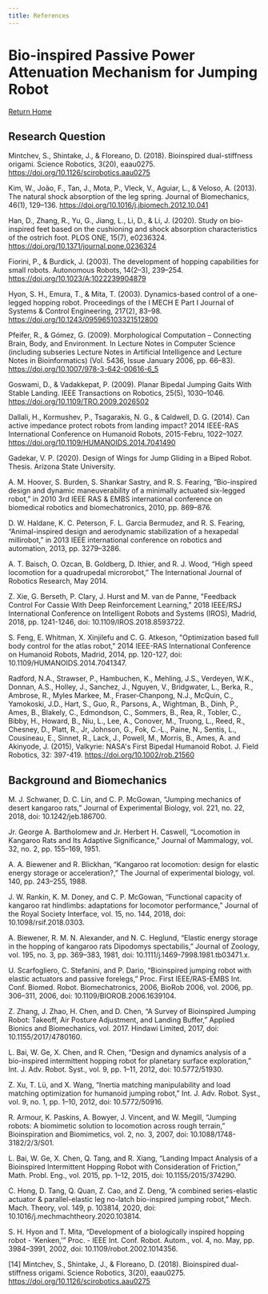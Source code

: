 ```yaml
---
title: References
---
```

# Bio-inspired Passive Power Attenuation Mechanism for Jumping Robot
[Return Home](/index)

## Research Question

Mintchev, S., Shintake, J., & Floreano, D. (2018). Bioinspired dual-stiffness origami. Science Robotics, 3(20), eaau0275. https://doi.org/10.1126/scirobotics.aau0275

Kim, W., João, F., Tan, J., Mota, P., Vleck, V., Aguiar, L., & Veloso, A. (2013). The natural shock absorption of the leg spring. Journal of Biomechanics, 46(1), 129–136. https://doi.org/10.1016/j.jbiomech.2012.10.041

Han, D., Zhang, R., Yu, G., Jiang, L., Li, D., & Li, J. (2020). Study on bio-inspired feet based on the cushioning and shock absorption characteristics of the ostrich foot. PLOS ONE, 15(7), e0236324. https://doi.org/10.1371/journal.pone.0236324

Fiorini, P., & Burdick, J. (2003). The development of hopping capabilities for small robots. Autonomous Robots, 14(2–3), 239–254. https://doi.org/10.1023/A:1022239904879

Hyon, S. H., Emura, T., & Mita, T. (2003). Dynamics-based control of a one-legged hopping robot. Proceedings of the I MECH E Part I Journal of Systems & Control Engineering, 217(2), 83–98. https://doi.org/10.1243/095965103321512800

Pfeifer, R., & Gómez, G. (2009). Morphological Computation – Connecting Brain, Body, and Environment. In Lecture Notes in Computer Science (including subseries Lecture Notes in Artificial Intelligence and Lecture Notes in Bioinformatics) (Vol. 5436, Issue January 2006, pp. 66–83). https://doi.org/10.1007/978-3-642-00616-6_5

Goswami, D., & Vadakkepat, P. (2009). Planar Bipedal Jumping Gaits With Stable Landing. IEEE Transactions on Robotics, 25(5), 1030–1046. https://doi.org/10.1109/TRO.2009.2026502

Dallali, H., Kormushev, P., Tsagarakis, N. G., & Caldwell, D. G. (2014). Can active impedance protect robots from landing impact? 2014 IEEE-RAS International Conference on Humanoid Robots, 2015-Febru, 1022–1027. https://doi.org/10.1109/HUMANOIDS.2014.7041490

Gadekar, V. P. (2020). Design of Wings for Jump Gliding in a Biped Robot. Thesis. Arizona State University.

A. M. Hoover, S. Burden, S. Shankar Sastry, and R. S. Fearing, “Bio-inspired design and dynamic maneuverability of a minimally actuated six-legged robot,” in 2010 3rd IEEE RAS & EMBS international conference on biomedical robotics and biomechatronics, 2010, pp. 869–876.

D. W. Haldane, K. C. Peterson, F. L. Garcia Bermudez, and R. S. Fearing, “Animal-inspired design and aerodynamic stabilization of a hexapedal millirobot,” in 2013 IEEE international conference on robotics and automation, 2013, pp. 3279–3286.

A. T. Baisch, O. Ozcan, B. Goldberg, D. Ithier, and R. J. Wood, “High speed locomotion for a quadrupedal microrobot,” The International Journal of Robotics Research, May 2014.

Z. Xie, G. Berseth, P. Clary, J. Hurst and M. van de Panne, "Feedback Control For Cassie With Deep Reinforcement Learning," 2018 IEEE/RSJ International Conference on Intelligent Robots and Systems (IROS), Madrid, 2018, pp. 1241-1246, doi: 10.1109/IROS.2018.8593722.

S. Feng, E. Whitman, X. Xinjilefu and C. G. Atkeson, "Optimization based full body control for the atlas robot," 2014 IEEE-RAS International Conference on Humanoid Robots, Madrid, 2014, pp. 120-127, doi: 10.1109/HUMANOIDS.2014.7041347.

Radford, N.A., Strawser, P., Hambuchen, K., Mehling, J.S., Verdeyen, W.K., Donnan, A.S., Holley, J., Sanchez, J., Nguyen, V., Bridgwater, L., Berka, R., Ambrose, R., Myles Markee, M., Fraser‐Chanpong, N.J., McQuin, C., Yamokoski, J.D., Hart, S., Guo, R., Parsons, A., Wightman, B., Dinh, P., Ames, B., Blakely, C., Edmondson, C., Sommers, B., Rea, R., Tobler, C., Bibby, H., Howard, B., Niu, L., Lee, A., Conover, M., Truong, L., Reed, R., Chesney, D., Platt, R., Jr, Johnson, G., Fok, C.‐L., Paine, N., Sentis, L., Cousineau, E., Sinnet, R., Lack, J., Powell, M., Morris, B., Ames, A. and Akinyode, J. (2015), Valkyrie: NASA's First Bipedal Humanoid Robot. J. Field Robotics, 32: 397-419. https://doi.org/10.1002/rob.21560

## Background and Biomechanics

M. J. Schwaner, D. C. Lin, and C. P. McGowan, “Jumping mechanics of desert kangaroo rats,” Journal of Experimental Biology, vol. 221, no. 22, 2018, doi: 10.1242/jeb.186700.

Jr. George A. Bartholomew and Jr. Herbert H. Caswell, “Locomotion in Kangaroo Rats and Its Adaptive Significance,” Journal of Mammalogy, vol. 32, no. 2, pp. 155–169, 1951.

A. A. Biewener and R. Blickhan, “Kangaroo rat locomotion: design for elastic energy storage or acceleration?,” The Journal of experimental biology, vol. 140, pp. 243–255, 1988.

J. W. Rankin, K. M. Doney, and C. P. McGowan, “Functional capacity of kangaroo rat hindlimbs: adaptations for locomotor performance,” Journal of the Royal Society Interface, vol. 15, no. 144, 2018, doi: 10.1098/rsif.2018.0303.

A. Biewener, R. M. N. Alexander, and N. C. Heglund, “Elastic energy storage in the hopping of kangaroo rats Dipodomys spectabilis,” Journal of Zoology, vol. 195, no. 3, pp. 369–383, 1981, doi: 10.1111/j.1469-7998.1981.tb03471.x.

U. Scarfogliero, C. Stefanini, and P. Dario, “Bioinspired jumping robot with elastic actuators and passive forelegs,” Proc. First IEEE/RAS-EMBS Int. Conf. Biomed. Robot. Biomechatronics, 2006, BioRob 2006, vol. 2006, pp. 306–311, 2006, doi: 10.1109/BIOROB.2006.1639104.

Z. Zhang, J. Zhao, H. Chen, and D. Chen, “A Survey of Bioinspired Jumping Robot: Takeoff, Air Posture Adjustment, and Landing Buffer,” Applied Bionics and Biomechanics, vol. 2017. Hindawi Limited, 2017, doi: 10.1155/2017/4780160.

L. Bai, W. Ge, X. Chen, and R. Chen, “Design and dynamics analysis of a bio-inspired intermittent hopping robot for planetary surface exploration,” Int. J. Adv. Robot. Syst., vol. 9, pp. 1–11, 2012, doi: 10.5772/51930.

Z. Xu, T. Lü, and X. Wang, “Inertia matching manipulability and load matching optimization for humanoid jumping robot,” Int. J. Adv. Robot. Syst., vol. 9, no. 1, pp. 1–10, 2012, doi: 10.5772/50916.

R. Armour, K. Paskins, A. Bowyer, J. Vincent, and W. Megill, “Jumping robots: A biomimetic solution to locomotion across rough terrain,” Bioinspiration and Biomimetics, vol. 2, no. 3, 2007, doi: 10.1088/1748-3182/2/3/S01.

L. Bai, W. Ge, X. Chen, Q. Tang, and R. Xiang, “Landing Impact Analysis of a Bioinspired Intermittent Hopping Robot with Consideration of Friction,” Math. Probl. Eng., vol. 2015, pp. 1–12, 2015, doi: 10.1155/2015/374290.

C. Hong, D. Tang, Q. Quan, Z. Cao, and Z. Deng, “A combined series-elastic actuator & parallel-elastic leg no-latch bio-inspired jumping robot,” Mech. Mach. Theory, vol. 149, p. 103814, 2020, doi: 10.1016/j.mechmachtheory.2020.103814.

S. H. Hyon and T. Mita, “Development of a biologically inspired hopping robot - ‘Kenken,’” Proc. - IEEE Int. Conf. Robot. Autom., vol. 4, no. May, pp. 3984–3991, 2002, doi: 10.1109/robot.2002.1014356.

[14]
Mintchev, S., Shintake, J., & Floreano, D. (2018). Bioinspired dual-stiffness origami. Science Robotics, 3(20), eaau0275. https://doi.org/10.1126/scirobotics.aau0275
